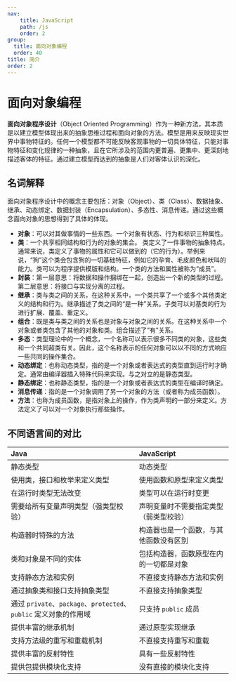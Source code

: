 ```yaml
---
nav:
    title: JavaScript
    path: /js
    order: 2
group:
  title: 面向对象编程
  order: 40
title: 简介
order: 2
---
```


# 面向对象编程

**面向对象程序设计**（Object Oriented Programming）作为一种新方法，其本质是以建立模型体现出来的抽象思维过程和面向对象的方法。模型是用来反映现实世界中事物特征的。任何一个模型都不可能反映客观事物的一切具体特征，只能对事物特征和变化规律的一种抽象，且在它所涉及的范围内更普遍、更集中、更深刻地描述客体的特征。通过建立模型而达到的抽象是人们对客体认识的深化。

## 名词解释

面向对象程序设计中的概念主要包括：对象（Object）、类（Class）、数据抽象、继承、动态绑定、数据封装（Encapsulation）、多态性、消息传递。通过这些概念面向对象的思想得到了具体的体现。

* **对象**：可以对其做事情的一些东西。一个对象有状态、行为和标识三种属性。
* **类**：一个共享相同结构和行为的对象的集合。 类定义了一件事物的抽象特点。通常来说，类定义了事物的属性和它可以做到的（它的行为）。举例来说，“狗”这个类会包含狗的一切基础特征，例如它的孕育、毛皮颜色和吠叫的能力。类可以为程序提供模版和结构。一个类的方法和属性被称为“成员”。
* **封装**：第一层意思：将数据和操作捆绑在一起，创造出一个新的类型的过程。第二层意思：将接口与实现分离的过程。
* **继承**：类与类之间的关系，在这种关系中，一个类共享了一个或多个其他类定义的结构和行为。继承描述了类之间的“是一种”关系。子类可以对基类的行为进行扩展、覆盖、重定义。
* **组合**：既是类与类之间的关系也是对象与对象之间的关系。在这种关系中一个对象或者类包含了其他的对象和类。组合描述了“有”关系。
* **多态**：类型理论中的一个概念，一个名称可以表示很多不同类的对象，这些类和一个共同超类有关。因此，这个名称表示的任何对象可以以不同的方式响应一些共同的操作集合。
* **动态绑定**：也称动态类型，指的是一个对象或者表达式的类型直到运行时才确定。通常由编译器插入特殊代码来实现。与之对立的是静态类型。
* **静态绑定**：也称静态类型，指的是一个对象或者表达式的类型在编译时确定。
* **消息传递**：指的是一个对象调用了另一个对象的方法（或者称为成员函数）。
* **方法**：也称为成员函数，是指对象上的操作，作为类声明的一部分来定义。方法定义了可以对一个对象执行那些操作。

## 不同语言间的对比

| Java                                                         | JavaScript                             |
| :------------------------------------------------------------ | :-------------------------------------- |
| 静态类型                                                     | 动态类型                               |
| 使用类，接口和枚举来定义类型                                 | 使用函数和原型来定义类型               |
| 在运行时类型无法改变                                         | 类型可以在运行时变更                   |
| 需要给所有变量声明类型（强类型校验）                         | 声明变量时不需要指定类型（弱类型校验） |
| 构造器时特殊的方法                                           | 构造器也是一个函数，与其他函数没有区别 |
| 类和对象是不同的实体                                         | 包括构造器，函数原型在内的一切都是对象 |
| 支持静态方法和实例                                           | 不直接支持静态方法和实例               |
| 通过抽象类和接口支持抽象类型                                 | 不直接支持抽象类型                     |
| 通过 `private`、`package`、`protected`、`public` 定义对象的作用域 | 只支持 `public` 成员                   |
| 提供丰富的继承机制                                           | 通过原型实现继承                       |
| 支持方法级的重写和重载机制                                   | 不直接支持重写和重载                   |
| 提供丰富的反射特性                                           | 具有一些反射特性                       |
| 提供包提供模块化支持                                         | 没有直接的模块化支持                   |

